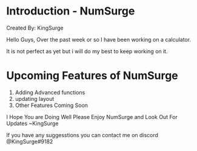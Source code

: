 # Introduction - NumSurge
Created By: KingSurge

Hello Guys, Over the past week or so I have been working on a calculator.

It is not perfect as yet but i will do my best to keep working on it.


# Upcoming Features of NumSurge
1. Adding Advanced functions
2. updating layout
3. Other Features Coming Soon


I Hope You are Doing Well Please Enjoy NumSurge and Look Out For Updates ~KingSurge

If you have any suggesstions you can contact me on discord @KingSurge#9182
